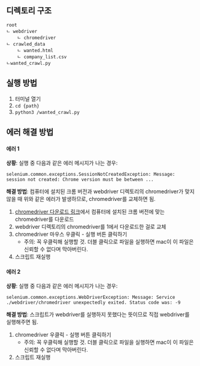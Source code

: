 ## 디렉토리 구조

```
root
ㄴ webdriver
    ㄴ chromedriver
ㄴ crawled_data
    ㄴ wanted.html
    ㄴ company_list.csv
ㄴwanted_crawl.py
```

## 실행 방법

1. 터미널 열기
2. `cd {path}`
3. `python3 /wanted_crawl.py`

## 에러 해결 방법

#### 에러 1

**상황**: 실행 중 다음과 같은 에러 메시지가 나는 경우: 

`selenium.common.exceptions.SessionNotCreatedException: Message: session not created: Chrome version must be between ...` 

**해결 방법**: 컴퓨터에 설치된 크롬 버전과 webdriver 디렉토리의 chromedriver가 맞지 않을 때 위와 같은 에러가 발생하므로, chromedriver를 교체하면 됨.

1. [chromedriver 다운로드 링크](https://chromedriver.chromium.org/downloads)에서 컴퓨터에 설치된 크롬 버전에 맞는 chromedriver를 다운로드
2. webdriver 디렉토리의 chromedriver를 1에서 다운로드한 걸로 교체
3. chromedriver 마우스 우클릭 - 실행 버튼 클릭하기
    * 주의: 꼭 우클릭해 실행할 것. 더블 클릭으로 파일을 실행하면 mac이 이 파일은 신뢰할 수 없다며 막아버린다.
4. 스크립트 재실행

#### 에러 2

**상황**: 실행 중 다음과 같은 에러 메시지가 나는 경우:

`selenium.common.exceptions.WebDriverException: Message: Service ./webdriver/chromedriver unexpectedly exited. Status code was: -9`

**해결 방법**: 스크립트가 webdriver를 실행하지 못했다는 뜻이므로 직접 webdriver를 실행해주면 됨.

1. chromedriver 우클릭 - 실행 버튼 클릭하기
    * 주의: 꼭 우클릭해 실행할 것. 더블 클릭으로 파일을 실행하면 mac이 이 파일은 신뢰할 수 없다며 막아버린다.
2. 스크립트 재실행
